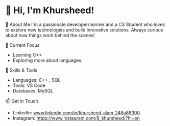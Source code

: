 # 👋 Hi, I'm Khursheed!
🚀 About Me
I'm a passionate developer/learner and a CS Student who loves to explore new technologies and build innovative solutions. Always curious about how things work behind the scenes!

🌱 Current Focus
- Learning C++
- Exploring more about languages.

💼 Skills & Tools
- Languages: C++ , SQL
- Tools: VS Code
- Databases: MySQL

 📫 Get in Touch
- LinkedIn: www.linkedin.com/in/khursheed-alam-248a86300
- Instagram: https://www.instagram.com/8_khursheed/?hl=en

